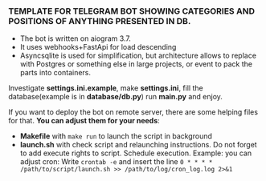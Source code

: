 ### TEMPLATE FOR TELEGRAM BOT SHOWING CATEGORIES AND POSITIONS OF ANYTHING PRESENTED IN DB.

- The bot is written on aiogram 3.7.
- It uses webhooks+FastApi for load descending
- Asyncsqlite is used for simplification, but architecture allows to replace with Postgres or something else in large projects, or event to pack the parts into containers.

Investigate **settings.ini.example**, make **settings.ini**, fill the database(example is in **database/db.py**) run **main.py** and enjoy.

If you want to deploy the bot on remote server, there are some helping files for that. **You can adjust them for your needs**:
- **Makefile** with ```make run``` to launch the script in background
- **launch.sh** with check script and relaunching instructions. Do not forget to add execute rights to script. Schedule execution. Example: you can adjust cron: Write ```crontab -e``` and insert the line ```0 * * * * /path/to/script/launch.sh >> /path/to/log/cron_log.log 2>&1```
